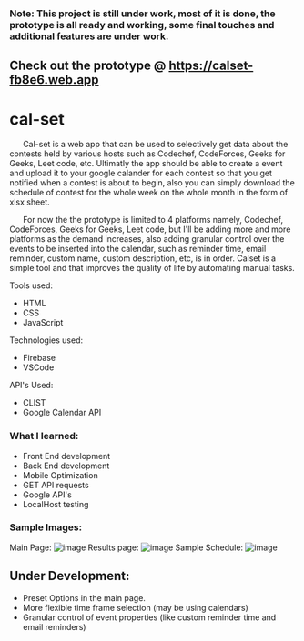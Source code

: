 

### Note: This project is still under work, most of it is done, the prototype is all ready and working, some final touches and additional features are under work.
## Check out the prototype @ https://calset-fb8e6.web.app
# cal-set
&nbsp;&nbsp;&nbsp;&nbsp;&nbsp; Cal-set is a web app that can be used to selectively get data about the contests held by various hosts such as Codechef, CodeForces, Geeks for Geeks, Leet code, etc. Ultimatly the app should be able to create a event and upload it to your google calander for each contest so that you get notified when a contest is about to begin, also you can simply download the schedule of contest for the whole week on the whole month in the form of xlsx sheet.<br>

&nbsp;&nbsp;&nbsp;&nbsp;&nbsp; For now the the prototype is limited to 4 platforms namely, Codechef, CodeForces, Geeks for Geeks, Leet code, but I'll be adding more and more platforms as the demand increases, also adding granular control over the events to be inserted into the calendar, such as reminder time, email reminder, custom name, custom description, etc,  is in order. Calset is a simple tool and that improves the quality of life by automating manual tasks.

Tools used:
- HTML
- CSS
- JavaScript

Technologies used:
- Firebase
- VSCode

API's Used:
- CLIST
- Google Calendar API

### What I learned:
- Front End development
- Back End development
- Mobile Optimization
- GET API requests
- Google API's
- LocalHost testing

### Sample Images:
Main Page:
![image](https://github.com/agent-storm/cal-set/assets/117740222/3afbef90-3de1-4743-9ee8-35013ce24265)
Results page:
![image](https://github.com/agent-storm/cal-set/assets/117740222/d46fd0a5-eaed-4854-a007-a36d481c028e)
Sample Schedule:
![image](https://github.com/agent-storm/cal-set/assets/117740222/8c88c4a1-24ee-4b5e-8961-be82dcaec222)

## Under Development:
- Preset Options in the main page.
- More flexible time frame selection (may be using calendars)
- Granular control of event properties (like custom reminder time and email reminders)

